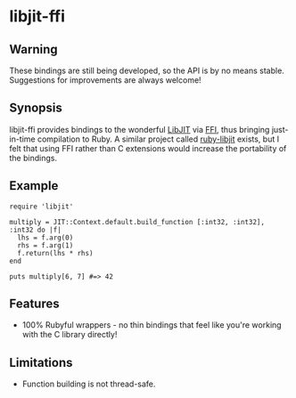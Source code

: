 libjit-ffi
==========

Warning
-------

These bindings are still being developed, so the API is by no means stable.
Suggestions for improvements are always welcome!

Synopsis
--------

libjit-ffi provides bindings to the wonderful
[LibJIT](http://dotgnu.org/libjit-doc/libjit_toc.html) via
[FFI](http://github.com/ffi/ffi), thus bringing just-in-time compilation
to Ruby. A similar project called [ruby-libjit](http://ruby-libjit.rubyforge.org/)
exists, but I felt that using FFI rather than C extensions would increase
the portability of the bindings.

Example
-------

    require 'libjit'
    
    multiply = JIT::Context.default.build_function [:int32, :int32], :int32 do |f|
      lhs = f.arg(0)
      rhs = f.arg(1)
      f.return(lhs * rhs)
    end
    
    puts multiply[6, 7] #=> 42

Features
--------

* 100% Rubyful wrappers - no thin bindings that feel like you're working with
  the C library directly!

Limitations
-----------

* Function building is not thread-safe.

